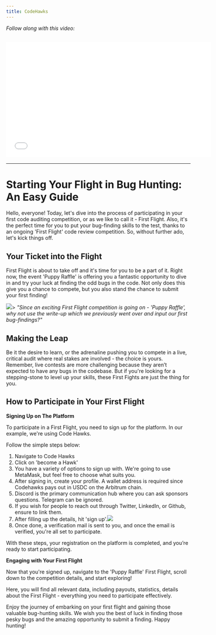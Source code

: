 ```yaml
---
title: CodeHawks
---
```


_Follow along with this video:_

## <iframe width="560" height="315" src="VIDEO_LINK" title="vimeo" frameborder="0" allow="accelerometer; autoplay; clipboard-write; encrypted-media; gyroscope; picture-in-picture; web-share" allowfullscreen></iframe>

---

# Starting Your Flight in Bug Hunting: An Easy Guide

Hello, everyone! Today, let's dive into the process of participating in your first code auditing competition, or as we like to call it - First Flight. Also, it's the perfect time for you to put your bug-finding skills to the test, thanks to an ongoing 'First Flight' code review competition. So, without further ado, let's kick things off.

## Your Ticket into the Flight

First Flight is about to take off and it's time for you to be a part of it. Right now, the event 'Puppy Raffle' is offering you a fantastic opportunity to dive in and try your luck at finding the odd bugs in the code. Not only does this give you a chance to compete, but you also stand the chance to submit your first finding!

![](https://cdn.videotap.com/TJBOFC6kVtUDQe7zHlIz-17.47.png)> _"Since an exciting First Flight competition is going on - 'Puppy Raffle', why not use the write-up which we previously went over and input our first bug-findings?"_

## Making the Leap

Be it the desire to learn, or the adrenaline pushing you to compete in a live, critical audit where real stakes are involved - the choice is yours. Remember, live contests are more challenging because they aren’t expected to have any bugs in the codebase. But if you're looking for a stepping-stone to level up your skills, these First Fights are just the thing for you.

## How to Participate in Your First Flight

**Signing Up on The Platform**

To participate in a First Flight, you need to sign up for the platform. In our example, we're using Code Hawks.

Follow the simple steps below:

1. Navigate to Code Hawks
2. Click on 'become a Hawk'
3. You have a variety of options to sign up with. We're going to use MetaMask, but feel free to choose what suits you.
4. After signing in, create your profile. A wallet address is required since Codehawks pays out in USDC on the Arbitrum chain.
5. Discord is the primary communication hub where you can ask sponsors questions. Telegram can be ignored.
6. If you wish for people to reach out through Twitter, LinkedIn, or Github, ensure to link them.
7. After filling up the details, hit 'sign up'.![](https://cdn.videotap.com/B7E2KwVjnd1XFN3KOGF0-96.07.png)
8. Once done, a verification mail is sent to you, and once the email is verified, you're all set to participate.

With these steps, your registration on the platform is completed, and you’re ready to start participating.

**Engaging with Your First Flight**

Now that you're signed up, navigate to the 'Puppy Raffle' First Flight, scroll down to the competition details, and start exploring!

Here, you will find all relevant data, including payouts, statistics, details about the First Flight - everything you need to participate effectively.

Enjoy the journey of embarking on your first flight and gaining those valuable bug-hunting skills. We wish you the best of luck in finding those pesky bugs and the amazing opportunity to submit a finding. Happy hunting!
